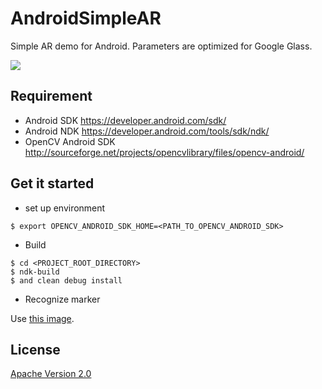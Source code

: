 AndroidSimpleAR
=======

Simple AR demo for Android. Parameters are optimized for Google Glass.

<img src="http://thorikawa.github.io/AndroidSimpleAR/img/ar_screenshot.png" />

## Requirement
* Android SDK <https://developer.android.com/sdk/>
* Android NDK <https://developer.android.com/tools/sdk/ndk/>
* OpenCV Android SDK <http://sourceforge.net/projects/opencvlibrary/files/opencv-android/>

## Get it started

* set up environment
```
$ export OPENCV_ANDROID_SDK_HOME=<PATH_TO_OPENCV_ANDROID_SDK>
```
* Build
```
$ cd <PROJECT_ROOT_DIRECTORY>
$ ndk-build
$ and clean debug install
```
* Recognize marker

Use [this image](https://github.com/thorikawa/AndroidSimpleAR/blob/master/jni/MarkerDetection/marker.png).

## License

[Apache Version 2.0](http://www.apache.org/licenses/LICENSE-2.0.html)


